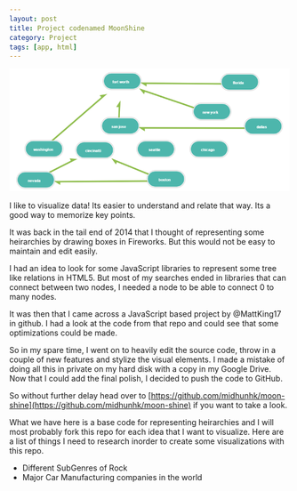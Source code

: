 ```yaml
---
layout: post
title: Project codenamed MoonShine
category: Project
tags: [app, html]
---
```

![randomcontact](/public/images/moonshine_sample.png)

I like to visualize data! Its easier to understand and relate that way. Its a good way to memorize key points.

It was back in the tail end of 2014 that I thought of representing some heirarchies by drawing boxes in Fireworks. But this would not be easy to maintain and edit easily.

I had an idea to look for some JavaScript libraries to represent some tree like relations in HTML5. But most of my searches ended in libraries that can connect between two nodes, I needed a node to be able to connect 0 to many nodes.

It was then that I came across a JavaScript based project by @MattKing17 in github. I had a look at the code from that repo and could see that some optimizations could be made.

So in my spare time, I went on to heavily edit the source code, throw in a couple of new features and stylize the visual elements. I made a mistake of doing all this in private on my hard disk with a copy in my Google Drive. Now that I could add the final polish, I decided to push the code to GitHub.

So without further delay head over to [https://github.com/midhunhk/moon-shine](https://github.com/midhunhk/moon-shine) if you want to take a look.

What we have here is a base code for representing heirarchies and I will most probably fork this repo for each idea that I want to visualize. Here are a list of things I need to research inorder to create some visualizations with this repo.

* Different SubGenres of Rock
* Major Car Manufacturing companies in the world

